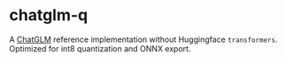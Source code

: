
# chatglm-q

A [ChatGLM](https://huggingface.co/THUDM/chatglm-6b) reference implementation without Huggingface `transformers`. Optimized for int8 quantization and ONNX export.
